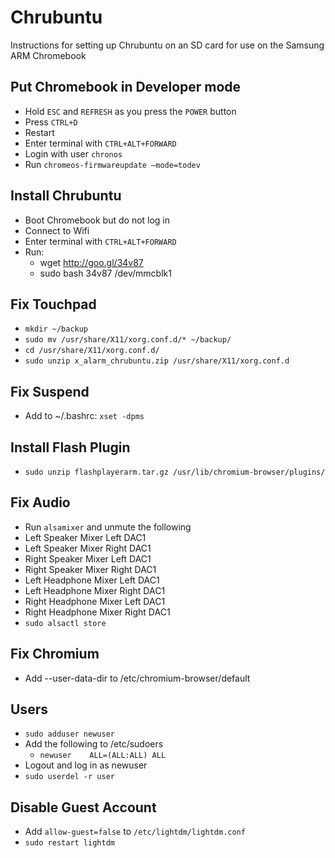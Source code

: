 # Chrubuntu

Instructions for setting up Chrubuntu on an SD card for use on the Samsung ARM Chromebook

## Put Chromebook in Developer mode
* Hold `ESC` and `REFRESH` as you press the `POWER` button
* Press `CTRL+D`
* Restart
* Enter terminal with `CTRL+ALT+FORWARD`
* Login with user `chronos`
* Run `chromeos-firmwareupdate –mode=todev`

## Install Chrubuntu

* Boot Chromebook but do not log in
* Connect to Wifi
* Enter terminal with `CTRL+ALT+FORWARD`
* Run:
	* wget http://goo.gl/34v87
	* sudo bash 34v87 /dev/mmcblk1


## Fix Touchpad
* `mkdir ~/backup`
* `sudo mv /usr/share/X11/xorg.conf.d/* ~/backup/`
* `cd /usr/share/X11/xorg.conf.d/`
* `sudo unzip x_alarm_chrubuntu.zip /usr/share/X11/xorg.conf.d`

## Fix Suspend
 * Add to ~/.bashrc: `xset -dpms`

## Install Flash Plugin
* `sudo unzip flashplayerarm.tar.gz /usr/lib/chromium-browser/plugins/`


## Fix Audio
* Run `alsamixer` and unmute the following
* Left Speaker Mixer Left DAC1
* Left Speaker Mixer Right DAC1
* Right Speaker Mixer Left DAC1
* Right Speaker Mixer Right DAC1
* Left Headphone Mixer Left DAC1
* Left Headphone Mixer Right DAC1
* Right Headphone Mixer Left DAC1
* Right Headphone Mixer Right DAC1
* `sudo alsactl store`

## Fix Chromium
* Add --user-data-dir to /etc/chromium-browser/default

## Users

* `sudo adduser newuser`
* Add the following to /etc/sudoers
	* `newuser    ALL=(ALL:ALL) ALL`
* Logout and log in as newuser
* `sudo userdel -r user`

## Disable Guest Account

* Add `allow-guest=false` to `/etc/lightdm/lightdm.conf`
* `sudo restart lightdm`